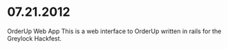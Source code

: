 07.21.2012
==========

OrderUp Web App
This is a web interface to OrderUp written in rails for the Greylock Hackfest.
